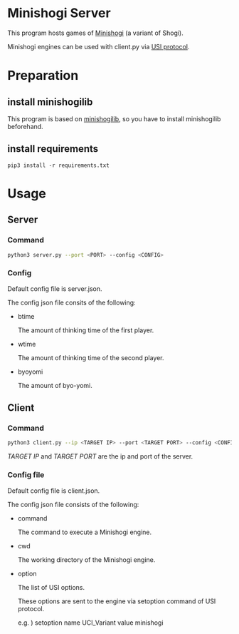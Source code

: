 # Minishogi Server

This program hosts games of [Minishogi](https://en.wikipedia.org/wiki/Minishogi) (a variant of Shogi).

Minishogi engines can be used with client.py via [USI protocol](http://hgm.nubati.net/usi.html).

# Preparation

## install minishogilib

This program is based on [minishogilib](https://github.com/Nyashiki/minishogilib),
so you have to install minishogilib beforehand.

## install requirements

```
pip3 install -r requirements.txt
```

# Usage

## Server
### Command

```bash
python3 server.py --port <PORT> --config <CONFIG>
```

### Config
Default config file is server.json.

The config json file consits of the following:

- btime

    The amount of thinking time of the first player.
- wtime

    The amount of thinking time of the second player.
- byoyomi

    The amount of byo-yomi.


## Client

### Command
```bash
python3 client.py --ip <TARGET IP> --port <TARGET PORT> --config <CONFIG>
```

*TARGET IP* and *TARGET PORT* are the ip and port of the server.

### Config file
Default config file is client.json.

The config json file consists of the following:

- command

    The command to execute a Minishogi engine.
- cwd

    The working directory of the Minishogi engine.
- option

    The list of USI options.

    These options are sent to the engine via setoption command of USI protocol.

    e.g. ) setoption name UCI_Variant value minishogi
